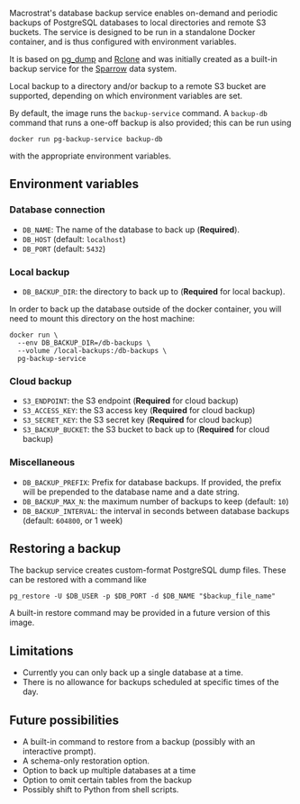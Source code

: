 Macrostrat's database backup service enables on-demand and periodic backups of
PostgreSQL databases to local directories and remote S3 buckets. The service
is designed to be run in a standalone Docker container, and is thus configured
with environment variables.

It is based on [pg_dump](https://www.postgresql.org/docs/current/app-pgdump.html)
and [Rclone](https://rclone.org) and was initially created as
a built-in backup service for the [Sparrow](https://sparrow-data.org) data system.

Local backup to a directory and/or backup to a remote S3 bucket
are supported, depending on which environment variables are set.

By default, the image runs the `backup-service` command. A
`backup-db` command that runs a one-off backup is also provided;
this can be run using
```
docker run pg-backup-service backup-db
```
with the appropriate environment variables.

## Environment variables
### Database connection

- `DB_NAME`: The name of the database to back up (**Required**).
- `DB_HOST` (default: `localhost`)
- `DB_PORT` (default: `5432`)

### Local backup

- `DB_BACKUP_DIR`: the directory to back up to (**Required** for local backup).

In order to back up the database outside of the docker container, you will need to mount this directory on the host
machine:
```
docker run \
  --env DB_BACKUP_DIR=/db-backups \
  --volume /local-backups:/db-backups \
  pg-backup-service
```

### Cloud backup

- `S3_ENDPOINT`: the S3 endpoint (**Required** for cloud backup)
- `S3_ACCESS_KEY`: the S3 access key (**Required** for cloud backup)
- `S3_SECRET_KEY`: the S3 secret key (**Required** for cloud backup)
- `S3_BACKUP_BUCKET`: the S3 bucket to back up to (**Required** for cloud backup)

### Miscellaneous

- `DB_BACKUP_PREFIX`: Prefix for database backups. If provided, the prefix will be prepended to the database name and a date string.
- `DB_BACKUP_MAX_N`: the maximum number of backups to keep (default: `10`)
- `DB_BACKUP_INTERVAL`: the interval in seconds between database backups (default: `604800`, or 1 week)

## Restoring a backup

The backup service creates custom-format PostgreSQL dump files.
These can be restored with a command like
```
pg_restore -U $DB_USER -p $DB_PORT -d $DB_NAME "$backup_file_name"
```
A built-in restore command may be provided in a future
version of this image.


## Limitations

- Currently you can only back up a single database at a time.
- There is no allowance for backups scheduled at specific
  times of the day.

## Future possibilities

- A built-in command to restore from a backup (possibly with an interactive prompt).
- A schema-only restoration option.
- Option to back up multiple databases at a time
- Option to omit certain tables from the backup
- Possibly shift to Python from shell scripts.
